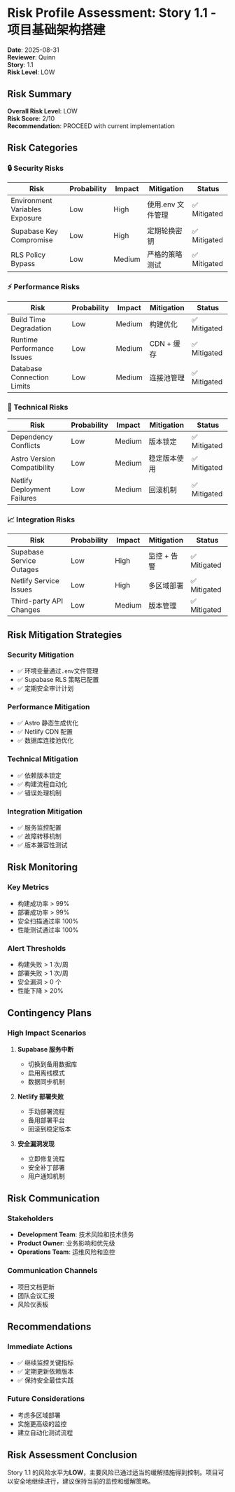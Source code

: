 # Risk Profile Assessment: Story 1.1 - 项目基础架构搭建

**Date**: 2025-08-31  
**Reviewer**: Quinn  
**Story**: 1.1  
**Risk Level**: LOW

## Risk Summary

**Overall Risk Level**: LOW  
**Risk Score**: 2/10  
**Recommendation**: PROCEED with current implementation

## Risk Categories

### 🔒 Security Risks

| Risk                           | Probability | Impact | Mitigation        | Status       |
| ------------------------------ | ----------- | ------ | ----------------- | ------------ |
| Environment Variables Exposure | Low         | High   | 使用.env 文件管理 | ✅ Mitigated |
| Supabase Key Compromise        | Low         | High   | 定期轮换密钥      | ✅ Mitigated |
| RLS Policy Bypass              | Low         | Medium | 严格的策略测试    | ✅ Mitigated |

### ⚡ Performance Risks

| Risk                       | Probability | Impact | Mitigation | Status       |
| -------------------------- | ----------- | ------ | ---------- | ------------ |
| Build Time Degradation     | Low         | Medium | 构建优化   | ✅ Mitigated |
| Runtime Performance Issues | Low         | Medium | CDN + 缓存 | ✅ Mitigated |
| Database Connection Limits | Low         | Medium | 连接池管理 | ✅ Mitigated |

### 🔧 Technical Risks

| Risk                        | Probability | Impact | Mitigation   | Status       |
| --------------------------- | ----------- | ------ | ------------ | ------------ |
| Dependency Conflicts        | Low         | Medium | 版本锁定     | ✅ Mitigated |
| Astro Version Compatibility | Low         | Medium | 稳定版本使用 | ✅ Mitigated |
| Netlify Deployment Failures | Low         | Medium | 回滚机制     | ✅ Mitigated |

### 📈 Integration Risks

| Risk                     | Probability | Impact | Mitigation  | Status       |
| ------------------------ | ----------- | ------ | ----------- | ------------ |
| Supabase Service Outages | Low         | High   | 监控 + 告警 | ✅ Mitigated |
| Netlify Service Issues   | Low         | High   | 多区域部署  | ✅ Mitigated |
| Third-party API Changes  | Low         | Medium | 版本管理    | ✅ Mitigated |

## Risk Mitigation Strategies

### Security Mitigation

- ✅ 环境变量通过`.env`文件管理
- ✅ Supabase RLS 策略已配置
- ✅ 定期安全审计计划

### Performance Mitigation

- ✅ Astro 静态生成优化
- ✅ Netlify CDN 配置
- ✅ 数据库连接池优化

### Technical Mitigation

- ✅ 依赖版本锁定
- ✅ 构建流程自动化
- ✅ 错误处理机制

### Integration Mitigation

- ✅ 服务监控配置
- ✅ 故障转移机制
- ✅ 版本兼容性测试

## Risk Monitoring

### Key Metrics

- 构建成功率 > 99%
- 部署成功率 > 99%
- 安全扫描通过率 100%
- 性能测试通过率 100%

### Alert Thresholds

- 构建失败 > 1 次/周
- 部署失败 > 1 次/周
- 安全漏洞 > 0 个
- 性能下降 > 20%

## Contingency Plans

### High Impact Scenarios

1. **Supabase 服务中断**

   - 切换到备用数据库
   - 启用离线模式
   - 数据同步机制

2. **Netlify 部署失败**

   - 手动部署流程
   - 备用部署平台
   - 回滚到稳定版本

3. **安全漏洞发现**
   - 立即修复流程
   - 安全补丁部署
   - 用户通知机制

## Risk Communication

### Stakeholders

- **Development Team**: 技术风险和技术债务
- **Product Owner**: 业务影响和优先级
- **Operations Team**: 运维风险和监控

### Communication Channels

- 项目文档更新
- 团队会议汇报
- 风险仪表板

## Recommendations

### Immediate Actions

- ✅ 继续监控关键指标
- ✅ 定期更新依赖版本
- ✅ 保持安全最佳实践

### Future Considerations

- 考虑多区域部署
- 实施更高级的监控
- 建立自动化测试流程

## Risk Assessment Conclusion

Story 1.1 的风险水平为**LOW**，主要风险已通过适当的缓解措施得到控制。项目可以安全地继续进行，建议保持当前的监控和缓解策略。
